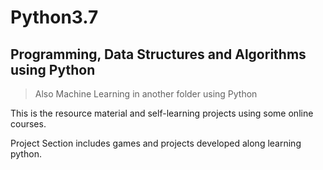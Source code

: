 # Python3.7

## Programming, Data Structures and Algorithms using Python
> Also Machine Learning in another folder using Python

This is the resource material and self-learning projects using some online courses.

Project Section includes games and projects developed along learning python.
